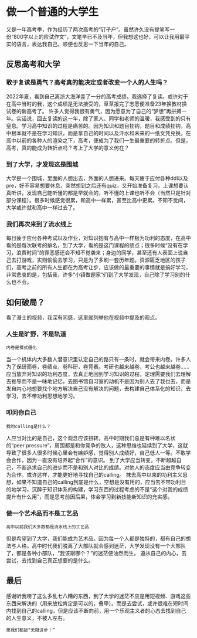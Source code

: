 # 做一个普通的大学生
又是一年高考季，作为经历了两次高考的“钉子户”。虽然许久没有提笔写一份“800字以上的应试作文”，文笔早已不及当年，但我想这也好，可以让我用最平实的语言，表达我自己。顺便也反思一下当年的自己。
## 反思高考和大学
### 敢于复读是勇气？高考真的能决定或者改变一个人的人生吗？
2022年夏，看到自己离浙大海洋差了一分的高考成绩，我选择了复读。或许对于在高中当时的我，这个成绩是无法接受的，草草报完了志愿便准备23年换教材换试卷的新高考了。
许多人觉得我很有勇气，因为愿意为了自己的“梦想”再拼搏一年。实话说，回去复读的这一年，除了家人、同学和老师的温暖，我感受到的只有窒息。学习高中知识的过程是痛苦的。因为知识和题目挂钩，题目和成绩挂钩，高中根本就不是在学习知识，而是拿自己的时间以及汗水和未来的一纸文凭兑换。在高中以前的各种人的渲染之下，高考，便成为了我们一生最重要的转折点。但是，高考，真的能成为转折点吗？考上了大学的意义何在？
### 到了大学，才发现这是围城
大学是一个围城，里面的人想出去，外面的人想进来。每天疲于应付各种ddl以及pre，好不容易想要休息，突然想到之后还有quiz，又开始准备复习。上课想要认真听讲，发现自己能听懂的都是早就会的，听不懂的上课也听不会（当然只是针对部分课程）。很多时候感觉很累，和高中一样累，甚至比高中更累。不知不觉间，大学或许就和高中一样过去了。
### 我们再次来到了流水线上
每日疲于应付各种考试以及作业，对知识抱有与高中一样极为功利的态度，在高中看的是每次联考的排名，到了大学，看的是这门课程的绩点；很多时候“没有在学习，浪费时间”的罪恶感还会不知不觉袭来；身边的同学，甚至还有人表面上说自己去打游戏，实则偷偷去学习，只是为了多刷一套历年题。资源匮乏地区的孩子们，高考之前的所有人生都在为高考让步，应该做的最重要的事情就是搞好学习，非常悲哀的是，包括我，许多“小镇做题家”们到了大学发现，自己除了学习别的什么也不会。
## 如何破局？
看了漫士的视频，我深有同感，这里就列举他在视频中提及的观点。
### 人生是旷野，不是轨道
```
内卷是模式僵化
```
当一个机体内大多数人潜意识里认定自己的路只有一条时，就会带来内卷。许多人为了保研而卷，卷绩点，卷科研，卷竞赛。考研也越来越卷，考公也越来越卷……
应当放弃对知识的功利态度，去真正地回到学习知识的过程，定理需要我们去理解去推导而不是一味地记忆，去图书馆自习室的动机不是因为别人去了我也去，而是发自内心地想要找个地方解决自己没有解决的问题，去构建自己体系化的知识，去学习，去不带功利思想地学习。
### 叩问你自己
```
我的calling是什么？
```
人应当对比的是自己，这个观念应该扭转。高中时期我们总是有种难以名状的“peer pressure”，周围都是和你竞争的敌人，这种思维也延续到了大学，这就导致了很多人很多时候心里会有嫉妒感，觉得别人成绩好，自己低人一等。不敢学会合作，因为一直没有培养起“合作”的意识。
到了大学应当转变，不断超越自己，不断追求自己的进步而不是和别人对比的成绩。对他人的态度应当由竞争转变为合作。或许这样，才能更好地寻找自己的calling。
抹去高中以来的功利主义思想，如果不知道自己的calling到底是什么，空想是没有用的，应当去不带功利目的地学习，沉醉于知识体系的构建，学习东西的过程考虑的不是“这个对我的成绩提升有什么用”，而是思考前因后果，体会学习到新技能新知识的充实感。
### 做一个艺术品而不是工艺品
```
高中以前我们大多数都是流水线上的工艺品
```
但是希望到了大学，我们能成为艺术品。因为每一个人都是独特的，都有自己的想法与人格。高中时代我们脱离了大部队就会感到迷茫，大学发现没有一个大部队了，都是各种小部队，“我该跟哪个？”的迷茫便油然而生。
遵从自己的内心，去尝试，去找到自己真正想要的是什么。
## 最后
感谢听我唠了这么多乱七八糟的东西，到了大学的迷茫不应是用短视频、游戏这些东西来解决的（用来放松肯定是可以的，叠甲）。而是去尝试，或许很难在短时间内找到自己的calling，但是应该不断向前，用一个乐观主义者的心态去找到自己的人生意义，不被人左右。
```
愿我们都能“无限进步！”
```